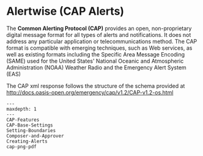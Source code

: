 # Alertwise (CAP Alerts)

The **Common Alerting Protocol (CAP)** provides an open, non-proprietary digital message format for all types of alerts
and notifications. It does not address any particular application or telecommunications method. The CAP format is
compatible with emerging techniques, such as Web services, as well as existing formats including the Specific Area
Message Encoding (SAME) used for the United States' National Oceanic and Atmospheric Administration (NOAA) Weather Radio
and the Emergency Alert System (EAS)

The CAP xml response follows the structure of the schema provided at
http://docs.oasis-open.org/emergency/cap/v1.2/CAP-v1.2-os.html

```{toctree}
---
maxdepth: 1
---
CAP-Features
CAP-Base-Settings
Setting-Boundaries
Composer-and-Approver
Creating-Alerts
cap-png-pdf
```